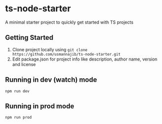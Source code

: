 # ts-node-starter

A minimal starter project to quickly get started with TS projects

## Getting Started

1. Clone project locally using ```git clone https://github.com/usmannajib/ts-node-starter.git```
2. Edit package.json for project info like description, author name, version and license

## Running in dev (watch) mode

```npm run dev```

## Running in prod mode

```npm run prod```